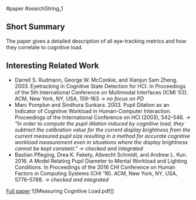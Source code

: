 #paper #searchString_1

## Short Summary ##
The paper gives a detailed description of all eye-tracking metrics and how they correlate to cognitive load.

## Interesting Related Work ##
- Darrell S. Rudmann, George W. McConkie, and Xianjun Sam Zheng. 2003. Eyetracking in Cognitive State Detection for HCI. In Proceedings of the 5th International Conference on Multimodal Interfaces (ICMI ’03). ACM, New York, NY, USA, 159–163
  *-> no focus on PD*
- Marc Pomplun and Sindhura Sunkara. 2003. Pupil Dilation as an Indicator of Cognitive Workload in Human-Computer Interaction. Proceedings of the International Conference on HCI (2003), 542–546.
  *-> "In order to compute the pupil dilation induced by cognitive load, they subtract the calibration value for the current display brightness from the current measured pupil size resulting in a method for accurate cognitive workload measurement even in situations where the display brightness cannot be kept constant."*
  *-> checked and integrated*
- Bastian Pfleging, Drea K. Fekety, Albrecht Schmidt, and Andrew L. Kun. 2016. A Model Relating Pupil Diameter to Mental Workload and Lighting Conditions. In Proceedings of the 2016 CHI Conference on Human Factors in Computing Systems (CHI ’16). ACM, New York, NY, USA, 5776–5788.
  *-> checked and integrated*
  
[Full paper](https://dl.acm.org/doi/10.1145/2993901.2993908) ![[Measuring Cognitive Load.pdf]]
